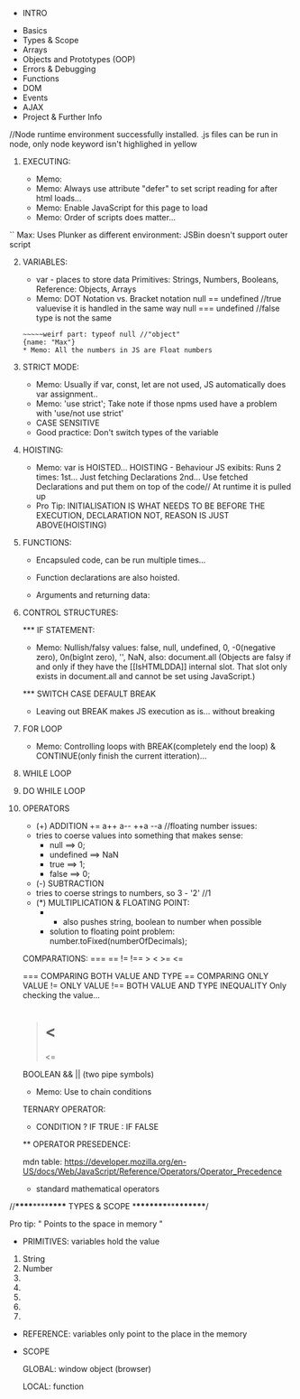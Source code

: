 - INTRO

* Basics
* Types & Scope
* Arrays
* Objects and Prototypes (OOP)
* Errors & Debugging
* Functions
* DOM
* Events
* AJAX
* Project & Further Info

//Node runtime environment successfully installed.
.js files can be run in node, only node keyword isn't highlighed in yellow

1. EXECUTING:

   - Memo: <script type="text/javascript"></script>
   - Memo: Always use attribute "defer" to set script reading for after html loads...
   - Memo: <noscript>Enable JavaScript for this page to load</noscript>
   - Memo: Order of scripts does matter...

`` Max: Uses Plunker as different environment: JSBin doesn't support outer script

2. VARIABLES:

   - var - places to store data
     Primitives: Strings, Numbers, Booleans,
     Reference: Objects, Arrays
   - Memo: DOT Notation vs. Bracket notation
     null == undefined //true valuevise it is handled in the same way
     null === undefined //false type is not the same

   ```weird part: typeof NaN  //"number"
   ~~~~~weirf part: typeof null //"object"
   {name: "Max"}
   * Memo: All the numbers in JS are Float numbers

   ```

3. STRICT MODE:

   - Memo: Usually if var, const, let are not used, JS automatically does var assignment..
   - Memo: 'use strict'; Take note if those npms used have a problem with 'use/not use strict'
   - CASE SENSITIVE
   - Good practice: Don't switch types of the variable

4. HOISTING:

   - Memo: var is HOISTED...
     HOISTING - Behaviour JS exibits: Runs 2 times:
     1st... Just fetching Declarations
     2nd... Use fetched Declarations and put them on top of the code// At runtime it is pulled up
   - Pro Tip: INITIALISATION IS WHAT NEEDS TO BE BEFORE THE EXECUTION, DECLARATION NOT, REASON IS JUST ABOVE(HOISTING)

5. FUNCTIONS:

   - Encapsuled code, can be run multiple times...
   - Function declarations are also hoisted.

   - Arguments and returning data:

6. CONTROL STRUCTURES:

   \*\*\* IF STATEMENT:

   - Memo: Nullish/falsy values: false, null, undefined, 0, -0(negative zero), 0n(bigInt zero), '', NaN,
     also: document.all (Objects are falsy if and only if they have the [[IsHTMLDDA]] internal slot. That slot only exists in document.all and cannot be set using JavaScript.)

   \*\*\* SWITCH CASE DEFAULT BREAK

   - Leaving out BREAK makes JS execution as is... without breaking

7. FOR LOOP

   - Memo: Controlling loops with BREAK(completely end the loop) & CONTINUE(only finish the current itteration)...

8. WHILE LOOP

9. DO WHILE LOOP

10. OPERATORS

    - (+) ADDITION
      +=
      a++
      a--
      ++a
      --a
      //floating number issues:

    * tries to coerse values into something that makes sense:
      - null ==> 0;
      - undefined ==> NaN
      - true ==> 1;
      - false ==> 0;

    - (-) SUBTRACTION

    * tries to coerse strings to numbers, so 3 - '2' //1

    - (\*) MULTIPLICATION & FLOATING POINT:
      - - also pushes string, boolean to number when possible
      - solution to floating point problem: number.toFixed(numberOfDecimals);

    COMPARATIONS: === == != !== > < >= <=

    === COMPARING BOTH VALUE AND TYPE
    == COMPARING ONLY VALUE
    != ONLY VALUE
    !== BOTH VALUE AND TYPE INEQUALITY
    Only checking the value...

    > # <
    >
    > <=

    BOOLEAN && || (two pipe symbols)

    - Memo: Use to chain conditions

    TERNARY OPERATOR:

    - CONDITION ? IF TRUE : IF FALSE

    \*\* OPERATOR PRESEDENCE:

    mdn table:
    https://developer.mozilla.org/en-US/docs/Web/JavaScript/Reference/Operators/Operator_Precedence

    - standard mathematical operators

//**\*\*\*\***\*\*\*\***\*\*\*\*** TYPES & SCOPE \***\*\*\*\*\*\*\***\*\***\*\*\*\*\*\*\***/

Pro tip:
" Points to the space in memory "

- PRIMITIVES: variables hold the value

1. String
2. Number
3.
4.
5.
6.
7.

- REFERENCE: variables only point to the place in the memory

- SCOPE

  GLOBAL: window object (browser)

  LOCAL: function
